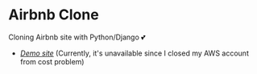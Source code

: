 # Airbnb Clone

Cloning Airbnb site with Python/Django 💕  

* *[Demo site](http://airbnb-clone.jaeyp.xyz)* (Currently, it's unavailable since I closed my AWS account from cost problem)
